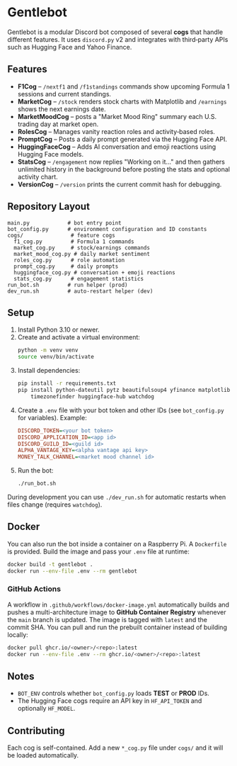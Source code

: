 # Gentlebot
Gentlebot is a modular Discord bot composed of several **cogs** that handle different features.  It uses `discord.py` v2 and integrates with third‑party APIs such as Hugging Face and Yahoo Finance.

## Features
- **F1Cog** – `/nextf1` and `/f1standings` commands show upcoming Formula 1 sessions and current standings.
- **MarketCog** – `/stock` renders stock charts with Matplotlib and `/earnings` shows the next earnings date.
- **MarketMoodCog** – posts a "Market Mood Ring" summary each U.S. trading day at market open.
- **RolesCog** – Manages vanity reaction roles and activity‑based roles.
- **PromptCog** – Posts a daily prompt generated via the Hugging Face API.
- **HuggingFaceCog** – Adds AI conversation and emoji reactions using Hugging Face models.
- **StatsCog** – `/engagement` now replies "Working on it..." and then gathers
  unlimited history in the background before posting the stats and optional
  activity chart.
- **VersionCog** – `/version` prints the current commit hash for debugging.

## Repository Layout
```
main.py            # bot entry point
bot_config.py      # environment configuration and ID constants
cogs/               # feature cogs
  f1_cog.py         # Formula 1 commands
  market_cog.py     # stock/earnings commands
  market_mood_cog.py # daily market sentiment
  roles_cog.py      # role automation
  prompt_cog.py     # daily prompts
  huggingface_cog.py # conversation + emoji reactions
  stats_cog.py      # engagement statistics
run_bot.sh         # run helper (prod)
dev_run.sh         # auto-restart helper (dev)
```

## Setup
1. Install Python 3.10 or newer.
2. Create and activate a virtual environment:
   ```bash
   python -m venv venv
   source venv/bin/activate
   ```
3. Install dependencies:
   ```bash
   pip install -r requirements.txt
   pip install python-dateutil pytz beautifulsoup4 yfinance matplotlib pandas \
       timezonefinder huggingface-hub watchdog
   ```
4. Create a `.env` file with your bot token and other IDs (see `bot_config.py` for variables).  Example:
   ```ini
   DISCORD_TOKEN=<your bot token>
   DISCORD_APPLICATION_ID=<app id>
   DISCORD_GUILD_ID=<guild id>
   ALPHA_VANTAGE_KEY=<alpha vantage api key>
   MONEY_TALK_CHANNEL=<market mood channel id>
   ```
5. Run the bot:
   ```bash
   ./run_bot.sh
   ```
During development you can use `./dev_run.sh` for automatic restarts when files change (requires `watchdog`).

## Docker
You can also run the bot inside a container on a Raspberry Pi. A `Dockerfile`
is provided. Build the image and pass your `.env` file at runtime:

```bash
docker build -t gentlebot .
docker run --env-file .env --rm gentlebot
```

### GitHub Actions
A workflow in `.github/workflows/docker-image.yml` automatically builds and
pushes a multi-architecture image to **GitHub Container Registry** whenever the
`main` branch is updated. The image is tagged with `latest` and the commit SHA.
You can pull and run the prebuilt container instead of building locally:

```bash
docker pull ghcr.io/<owner>/<repo>:latest
docker run --env-file .env --rm ghcr.io/<owner>/<repo>:latest
```

## Notes
- `BOT_ENV` controls whether `bot_config.py` loads **TEST** or **PROD** IDs.
- The Hugging Face cogs require an API key in `HF_API_TOKEN` and optionally `HF_MODEL`.

## Contributing
Each cog is self-contained. Add a new `*_cog.py` file under `cogs/` and it will be loaded automatically.
